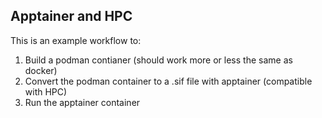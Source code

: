 Apptainer and HPC
---------------------

This is an example workflow to:

1. Build a podman contianer (should work more or less the same as docker)
2. Convert the podman container to a .sif file with apptainer (compatible with HPC)
3. Run the apptainer container
